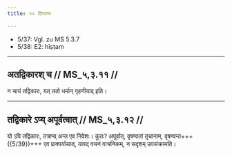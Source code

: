```yaml
---
title: १० टिप्पण्यः

---
```

- 5/37: Vgl. zu MS 5.3.7
- 5/38: E2: hīṣṭaṃ

____________________________________________


## अतद्विकारश् च // MS_५,३.११ //

न चायं तद्विकारः, यत् ततो धर्मान् गृहणीयाद् इति।


____________________________________________


## तद्विकारे ऽप्य् अपूर्वत्वात् // MS_५,३.१२ //

यो ऽपि तद्विकारः, तत्राप्य् अन्त एव निवेशः। कुतः? अपूर्वात्, वृषण्वतां तृचानाम्, वृषण्वन्त+++({5/39})+++ एव प्राक्पर्यासात्, यावद् वचनं वाचनिकम्, न सदृशम् उपसंक्रामति।
